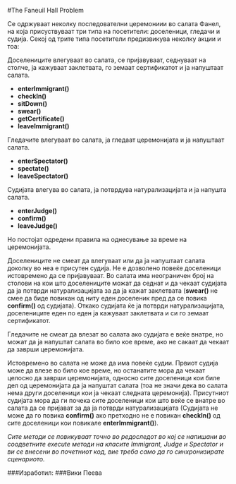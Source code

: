 #The Faneuil Hall Problem

Се одржуваат неколку последователни церемониии во салата Фанел, на која присуствуваат три типа на посетители: доселеници, гледачи и судија. Секој од трите типа посетители предизвикува неколку акции и тоа:

Доселениците влегуваат во салата, се пријавуваат, седнуваат на столче, ја кажуваат заклетвата, го земаат сертификатот и ја напуштаат салата. 

*	**enterImmigrant()**
*	**checkIn()**
*	**sitDown()**
*	**swear()**
*	**getCertificate()**
*	**leaveImmigrant()**

Гледачите влегуваат во салата, ја гледаат церемонијата и ја напуштаат салата.

*	**enterSpectator()**
*	**spectate()**
*	**leaveSpectator()**

Судијата влегува во салата, ја потврдува натурализацијата и  ја напушта салата.

*	**enterJudge()**
*	**confirm()**
*	**leaveJudge()**

Но постојат одредени правила на однесување за време на церемонијата.

Доселениците не смеат да влегуваат или да ја напуштаат салата доколку во неа е присутен судија. Не е дозволено повеќе доселеници истовремено да се пријавуваат. Во салата има неограничен број на столови на кои што доселениците можат да седнат и да чекаат судијата да ја потврди натурализацијата за да ја кажат заклетвата (**swear()** не смее да биде повикан од ниту еден доселеник пред да се повика **confirm()** од судијата). Откако судијата ќе ја потврди натурализацијата, доселениците еден по еден ја кажуваат заклетвата и си го земаат сертификатот.

Гледачите не смеат да влезат во салата ако судијата е веќе внатре, но можат да ја напуштат салата во било кое време, ако не сакаат да чекаат да заврши церемонијата.

Истовремено во салата не може да има повеќе судии. Првиот судија може да влезе во било кое време, но останатите мора да чекаат целосно да заврши церемонијата, односно сите доселеници кои биле дел од церемонијата да ја напуштат салата (тоа не значи дека во салата нема други доселеници кои ја чекаат следната церемонија). Присутниот судијата мора да ги почека сите доселеници кои што веќе се внатре во салата да се пријават за да ја потврди натурализацијата (Судијата не може да го повика **confirm()** ако претходно не е повикан **checkIn()** од сите доселеници кои повикале **enterImmigrant()**).


*Сите методи се повикуваат точно во редоследот во кој се напишани во соодветните execute методи на класите Immigrant, Judge и Spectator и ви се внесени во почетниот код, вие треба само да го синхронизирате сценариото.*


###Изработил:
###Вики Пеева
